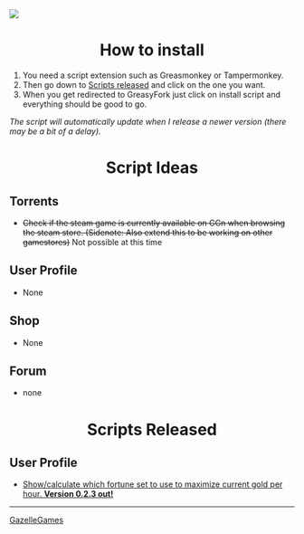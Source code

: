 <img src="https://external-content.duckduckgo.com/iu/?u=https%3A%2F%2Fptpimg.me%2Fopjt39.png&f=1&nofb=1&ipt=4146fe0ac1a482b2ea4a77df5e6bc1126e002f492cee7471733ac432e53226ff&ipo=images">

# <center>How to install</center>
1. You need a script extension such as Greasmonkey or Tampermonkey.
2. Then go down to [Scripts released](https://github.com/No-Death/GGn-Scripts#scripts-released) and click on the one you want.
3. When you get redirected to GreasyFork just click on install script and everything should be good to go. 

*The script will automatically update when I release a newer version (there may be a bit of a delay).*


# <center>Script Ideas</center>

## Torrents
* ~~Check if the steam game is currently available on GGn when browsing the steam store. (Sidenote: Also extend this to be working on other gamestores)~~ Not possible at this time

## User Profile
* None

## Shop
* None

## Forum
* none


# <center>Scripts Released</center>

## User Profile
* [Show/calculate which fortune set to use to maximize current gold per hour. __Version 0.2.3 out!__](https://greasyfork.org/en/scripts/459400-gazellegames-gph-item-set-info)



---

[GazelleGames](https://gazellegames.net)
